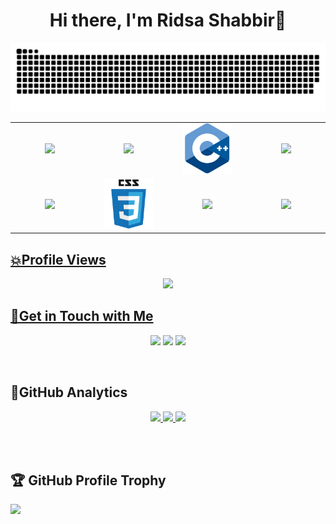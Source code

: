 <body>
  <div align="center">
    <h1> Hi there, I'm Ridsa Shabbir👋<a href="#"></h1>
  </div>
<p align="center">

<img src="https://raw.githubusercontent.com/platane/platane/output/github-contribution-grid-snake-dark.svg#gh-dark-mode-only" alt="github contribution grid snake animation" style="max-width: 100%;">

<table width="100">
<tr>
    <td align='center' width="200">
        <img src="https://github.com/abranhe/programming-languages-logos/blob/master/src/javascript/javascript.svg" width="80">
    </td>

  <td align='center' width="200">
        <img src="https://www.jing.fm/clipimg/full/53-537670_python-png-file-python-logo-png.png"  width="80">
    </td>
 <td align='center' width="200">
        <img src="https://github.com/devicons/devicon/blob/master/icons/cplusplus/cplusplus-original.svg" width="80">
    </td>
 <td align='center' width="200">
        <img src="https://git-scm.com/images/logos/1color-darkbg@2x.png" width="100">
    </td>
 
</tr>

<tr>
    <td align='center'>
        <img src="https://upload.wikimedia.org/wikipedia/commons/thumb/3/38/HTML5_Badge.svg/600px-HTML5_Badge.svg.png"  width="80">
    </td>
    <td align='center'>
        <img src="https://raw.githubusercontent.com/devicons/devicon/0d6c64dbbf311879f7d563bfc3ccf559f9ed111c/icons/css3/css3-original-wordmark.svg" width="80">
    </td>
 <td align='center'>
        <img src="https://github.com/bestofjs/bestofjs-webui/blob/master/public/logos/vscode.svg" width="80">
    </td>
     <td align='center'>
        <img src="https://download.logo.wine/logo/MySQL/MySQL-Logo.wine.png" >
    </td>
</tr>    
</table>
<p align="center"> 
  <h2>💥Profile Views<br> </h2>
  <p align="center">
  <img src="https://profile-counter.glitch.me/ridsashabbir/count.svg" />
</p>
 <h2>🔆Get in Touch with Me</h2>
</p>
<p align="center">
<a href="https://www.linkedin.com/in/ridsashabbir"><img src="https://img.shields.io/badge/--0077B5?style=flat&logo=Linkedin&logoColor=white"/></a>
<a href="mailto:ridsashabbir123@gmail.com"><img src="https://img.shields.io/badge/--D14836?style=flat&logo=Gmail&logoColor=white"/></a>
<!-- <a href="https://www.instagram.com/ridsashabbir"><img src="https://img.shields.io/badge/--E4405F?style=flat&logo=Instagram&logoColor=white"/></a> -->
<a href="https://leetcode.com/ridsashabbir"><img src="https://img.shields.io/badge/--e8b519?style=flat&logo=leetcode&logoColor=black"/></a>
 </p>
 
<br>

	
 
 <h2>🚀GitHub Analytics
 </h2>

<p align="center">
<a href="https://github.com/ridsashabbir">
  <img height="180em" src="https://github-readme-stats.vercel.app/api?username=ridsashabbir&show_icons=true&theme=algolia&include_all_commits=true&count_private=true"/>
  <img height="180em" src="https://github-readme-stats-eight-theta.vercel.app/api/top-langs/?username=ridsashabbir&layout=compact&langs_count=8&theme=algolia"/>
</a>
  <img width="70%" src="https://github-readme-streak-stats.herokuapp.com/?user=ridsashabbir&show_icons=true&locale=en&layout=demo&theme=algolia" />
</p>
</p>
<br>
	
<br>
<h2 >🏆 GitHub Profile Trophy</h2>
<p>
<a href="https://github.com/ridsashabbir">
  <img src="https://github-profile-trophy.vercel.app/?username=ridsashabbir&theme=matrix&column=8&margin-w=15&margin-h=15"/>

</a>
</p>
